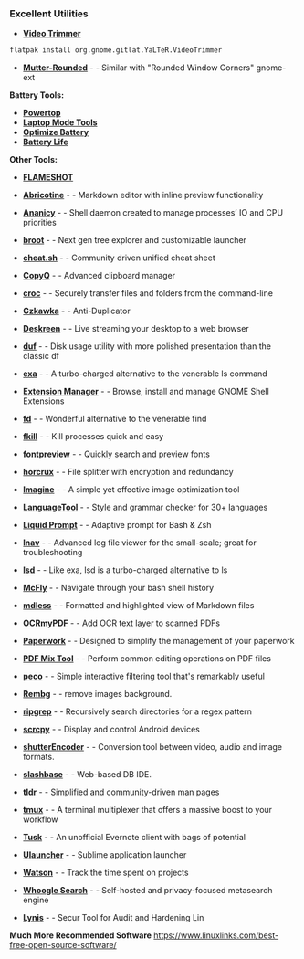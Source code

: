 ﻿### Excellent Utilities

- [**Video Trimmer**](https://flathub.org/apps/details/org.gnome.gitlab.YaLTeR.VideoTrimmer)
```sh
flatpak install org.gnome.gitlat.YaLTeR.VideoTrimmer
```

 - [**Mutter-Rounded**](https://github.com/yilozt/mutter-rounded) - - Similar with "Rounded Window Corners" gnome-ext

**Battery Tools:**
- [**Powertop**](https://medium.com/geekculture/how-to-increase-battery-life-time-on-linux-laptops-7c15383a19a5)
- [**Laptop Mode Tools**](https://wiki.archlinux.org/title/Laptop_Mode_Tools)
- [**Optimize Battery**](https://trisquel.info/en/wiki/optimizing-battery-time)
- [**Battery Life**](https://www.maketecheasier.com/increase-linux-laptop-battery-life/)

**Other Tools:**

 - [**FLAMESHOT**]()

 - [**Abricotine**](https://www.linuxlinks.com/excellent-utilities-abricotine-open-source-markdown-editor/)  - - Markdown editor with inline preview functionality
 - [**Ananicy**](https://www.linuxlinks.com/excellent-utilities-ananicy-auto-nice-daemon/)  - - Shell daemon created to manage processes’ IO and CPU priorities
 - [**broot**](https://www.linuxlinks.com/excellent-utilities-broot-next-gen-tree-explorer/)  - - Next gen tree explorer and customizable launcher
 - [**cheat.sh**](https://www.linuxlinks.com/excellent-utilities-cheat-sh-community-driven-cheat-sheet/)  - - Community driven unified cheat sheet
 - [**CopyQ**](https://www.linuxlinks.com/excellent-utilities-copyq-advanced-clipboard-manager/)  - - Advanced clipboard manager
 - [**croc**](https://www.linuxlinks.com/excellent-utilities-croc-securely-transfer-files-folders/)  - - Securely transfer files and folders from the command-line
 - [**Czkawka**](https://appimage.github.io/linux_czkawka_gui/) - - Anti-Duplicator
 - [**Deskreen**](https://www.linuxlinks.com/excellent-utilities-deskreen-live-streaming-desktop/)  - - Live streaming your desktop to a web browser
 - [**duf**](https://www.linuxlinks.com/excellent-utilities-duf-disk-usage-utility/)  - - Disk usage utility with more polished presentation than the classic df
 - [**exa**](https://www.linuxlinks.com/excellent-utilities-exa-replacement-ls/)  - - A turbo-charged alternative to the venerable ls command
 - [**Extension Manager**](https://www.linuxlinks.com/excellent-utilities-extension-manager-browse-install-manage-gnome-shell-extensions/)  - - Browse, install and manage GNOME Shell Extensions
 - [**fd**](https://www.linuxlinks.com/excellent-utilities-fd-superior-alternative-find/)  - - Wonderful alternative to the venerable find
 - [**fkill**](https://www.linuxlinks.com/excellent-utilities-fkill-kill-processes-quick-easy/)  - - Kill processes quick and easy
 - [**fontpreview**](https://www.linuxlinks.com/excellent-utilities-fontpreview-search-preview-fonts/)  - - Quickly search and preview fonts
 - [**horcrux**](https://www.linuxlinks.com/excellent-utilities-horcrux-file-splitter/)  - - File splitter with encryption and redundancy
 - [**Imagine**](https://www.linuxlinks.com/excellent-utilities-imagine-image-optimization/)  - - A simple yet effective image optimization tool
 - [**LanguageTool**](https://www.linuxlinks.com/excellent-utilities-languagetool-style-and-grammar-checker/)  - - Style and grammar checker for 30+ languages
 - [**Liquid Prompt**](https://www.linuxlinks.com/excellent-utilities-liquid-prompt-adaptive-prompt-bash-zsh/)  - - Adaptive prompt for Bash & Zsh
 - [**lnav**](https://www.linuxlinks.com/excellent-utilities-lnav-log-file-navigator/)  - - Advanced log file viewer for the small-scale; great for troubleshooting
 - [**lsd**](https://www.linuxlinks.com/excellent-utilities-lsd-next-gen-ls-command/)  - - Like exa, lsd is a turbo-charged alternative to ls
 - [**McFly**](https://www.linuxlinks.com/excellent-utilities-mcfly-navigate-shell-history/)  - - Navigate through your bash shell history
 - [**mdless**](https://www.linuxlinks.com/excellent-utilities-mdless-formatted-highlighted-view-markdown-files/)  - - Formatted and highlighted view of Markdown files
 - [**OCRmyPDF**](https://www.linuxlinks.com/excellent-utilities-ocrmypdf-add-ocr-text-layer-scanned-pdfs/)  - - Add OCR text layer to scanned PDFs
 - [**Paperwork**](https://www.linuxlinks.com/excellent-utilities-paperwork-personal-document-manager/)  - - Designed to simplify the management of your paperwork
 - [**PDF Mix Tool**](https://www.linuxlinks.com/excellent-utilities-pdf-mix-tool/)  - - Perform common editing operations on PDF files
 - [**peco**](https://www.linuxlinks.com/excellent-utilities-peco-interactive-filtering-tool/)  - - Simple interactive filtering tool that's remarkably useful
 - [**Rembg**](https://github.com/danielgatis/rembg) - - remove images background.
 - [**ripgrep**](https://www.linuxlinks.com/excellent-utilities-ripgrep-recursively-search-directories-regex-pattern/)  - - Recursively search directories for a regex pattern
 - [**scrcpy**](https://www.linuxlinks.com/excellent-utilities-scrcpy-display-control-android-devices/)  - - Display and control Android devices
 - [**shutterEncoder**](https://www.shutterencoder.com/en/) - - Conversion tool between video, audio and image formats.
 - [**slashbase**](https://github.com/slashbaseide/slashbase) - - Web-based DB IDE.
 - [**tldr**](https://www.linuxlinks.com/excellent-utilities-tldr-simplified-community-driven-man-pages/)  - - Simplified and community-driven man pages
 - [**tmux**](https://www.linuxlinks.com/excellent-utilities-tmux-terminal-multiplexer-software/)  - - A terminal multiplexer that offers a massive boost to your workflow
 - [**Tusk**](https://www.linuxlinks.com/excellent-utilities-tusk-evernote-desktop-software/)  - - An unofficial Evernote client with bags of potential
 - [**Ulauncher**](https://www.linuxlinks.com/excellent-utilities-ulauncher-application-launcher-linux/)  - - Sublime application launcher
 - [**Watson**](https://www.linuxlinks.com/excellent-utilities-watson-cli-tool-track-time/)  - - Track the time spent on projects
 - [**Whoogle Search**](https://www.linuxlinks.com/excellent-utilities-whoogle-search-self-hosted-metasearch-engine/)  - - Self-hosted and privacy-focused metasearch engine
 - [**Lynis**](https://www.geeksforgeeks.org/lynis-security-tool-for-audit-and-hardening-linux-systems/) - - Secur Tool for Audit and Hardening Lin

**Much More Recommended Software**
https://www.linuxlinks.com/best-free-open-source-software/
